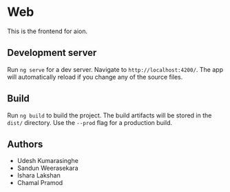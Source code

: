 # Web

This is the frontend for aion.

## Development server

Run `ng serve` for a dev server. Navigate to `http://localhost:4200/`. The app will automatically reload if you change any of the source files.

## Build

Run `ng build` to build the project. The build artifacts will be stored in the `dist/` directory. Use the `--prod` flag for a production build.

## Authors

- Udesh Kumarasinghe
- Sandun Weerasekara
- Ishara Lakshan
- Chamal Pramod

